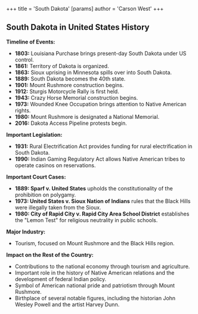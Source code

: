 +++
 title = 'South Dakota'
[params]
	author = 'Carson West'
+++
## South Dakota in United States History

**Timeline of Events:**

* **1803:** Louisiana Purchase brings present-day South Dakota under US control.
* **1861:** Territory of Dakota is organized.
* **1863:** Sioux uprising in Minnesota spills over into South Dakota.
* **1889:** South Dakota becomes the 40th state.
* **1901:** Mount Rushmore construction begins.
* **1912:** Sturgis Motorcycle Rally is first held.
* **1943:** Crazy Horse Memorial construction begins.
* **1973:** Wounded Knee Occupation brings attention to Native American rights.
* **1980:** Mount Rushmore is designated a National Memorial.
* **2016:** Dakota Access Pipeline protests begin.

**Important Legislation:**

* **1931:** Rural Electrification Act provides funding for rural electrification in South Dakota.
* **1990:** Indian Gaming Regulatory Act allows Native American tribes to operate casinos on reservations.

**Important Court Cases:**

* **1889: Sparf v. United States** upholds the constitutionality of the prohibition on polygamy.
* **1973: United States v. Sioux Nation of Indians** rules that the Black Hills were illegally taken from the Sioux.
* **1980: City of Rapid City v. Rapid City Area School District** establishes the "Lemon Test" for religious neutrality in public schools.

**Major Industry:**

* Tourism, focused on Mount Rushmore and the Black Hills region.

**Impact on the Rest of the Country:**

* Contributions to the national economy through tourism and agriculture.
* Important role in the history of Native American relations and the development of federal Indian policy.
* Symbol of American national pride and patriotism through Mount Rushmore.
* Birthplace of several notable figures, including the historian John Wesley Powell and the artist Harvey Dunn.